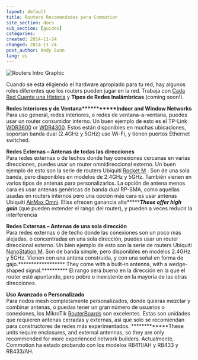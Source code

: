 ```yaml
---
layout: default
title: Routers Recomendados para Commotion
site_section: docs
sub_section: [guides]
categories:
created: 2014-11-24
changed: 2014-11-24
post_author: Andy Gunn
lang: es
---
```


<img alt="Routers Intro Graphic" src="/files/Recommended_Hardware_Intro.png" class="img-responsive">

Cuando se está eligiendo el hardware apropiado para tu red, hay algunos roles diferentes que los routers pueden jugar en la red. Trabaja con [Cada Red Cuenta una Historia](/docs/cck/planning/design-your-network-every-network-tells-story/) y <strong>Tipos de Redes Inalámbricas</strong> (coming soon!).

<strong>Redes Interiores y de Ventana***********Indoor and Window Networks</strong><br />
Para uso general, redes interiores, o redes de ventana-a-ventana, puedes usar un router consumidor interno. Un buen ejemplo de esto es el TP-Link [WDR3600](http://www.tp-link.us/products/details/?categoryid=2268&model=TL-WDR3600) or [WDR4300](http://www.tp-link.us/products/details/?categoryid=2166&model=TL-WDR4300). Estos están disponibles en muchas ubicaciones, soportan banda dual (2.4GHz y 5GHz) uso Wi-Fi, y tienen puertos Ethernet switched.

<strong>Redes Externas – Antenas de todas las direcciones</strong><br />
Para redes externas o de techos donde hay conexiones cercanas en varias direcciones, puedes usar un router omnidireccional externo. Un buen ejemplo de esto son la serie de routers Ubiquiti [Rocket M](http://www.ubnt.com/airmax/rocketm/) . Son de una sola banda, pero disponibles en modelos de 2.4GHz y 5GHz. También vienen en varios tipos de antenas para personalizarlos. La opción de antena menos cara es usar antenas genéricas de banda dual RP-SMA, como aquellas usadas en routers internos pero una opción más cara es usar antenas Ubiquiti [AirMax Omni](http://www.ubnt.com/airmax/airmax-omni-antenna/). Ellas ofrecen ganancia alta************These offer high gain******* (que pueden extender el rango del router), y pueden a veces reducir la interferencia

<strong>Redes Externas – Antenas de una sola dirección</strong><br />
Para redes externas o de techo donde las conexiones son un poco más alejadas, o concentradas en una sola dirección, puedes usar un router direccional externo. Un bien ejemplo de esto son la serie de routers Ubiquiti [NanoStation M](http://www.ubnt.com/airmax/nanostationm/). Son de banda simple, pero disponibles en modelos 2.4GHz y 5GHz. Vienen con una antena construida, y con una señal en forma de gajo.****************** They come with a built-in antenna, with a wedge-shaped signal.********** El rango será bueno en la dirección en la que el router esté apuntando, pero pobre o inexistente en la mayoría de las otras direcciones.

<strong>Uso Avanzado o Personalizado</strong><br />
Para nodos mesh completamente personalizados, donde quieras mezclar y combinar antenas, o puedas tener un gran número de usuarios o conexiones, los MikroTik [RouterBoards](http://routerboard.com/) son excelentes. Estas son unidades que requieren antenas cerradas y externas, así que solo se recomiendan para constructores de redes más experimentados. *************These units require enclosures, and external antennas, so they are only recommended for more experienced network builders. Actualmente, Commotion ha estado probando con los modelos RB411/AH y RB433 y RB433/AH.
